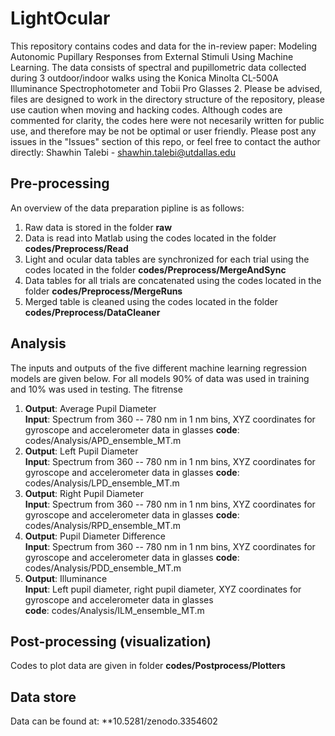 # LightOcular

This repository contains codes and data for the in-review paper: Modeling Autonomic Pupillary Responses from External Stimuli Using Machine Learning. The data consists of spectral and pupillometric data collected during 3 outdoor/indoor walks using the Konica Minolta CL-500A Illuminance Spectrophotometer and Tobii Pro Glasses 2. Please be advised, files are designed to work in the directory structure of the repository, please use caution when moving and hacking codes. Although codes are commented for clarity, the codes here were not necesarily written for public use, and therefore may be not be optimal or user friendly. Please post any issues in the "Issues" section of this repo, or feel free to contact the author directly: Shawhin Talebi -  shawhin.talebi@utdallas.edu

## Pre-processing

An overview of the data preparation pipline is as follows:

   1. Raw data is stored in the folder **raw**
   2. Data is read into Matlab using the codes located in the folder **codes/Preprocess/Read**
   3. Light and ocular data tables are synchronized for each trial using the codes located in the folder **codes/Preprocess/MergeAndSync**
   4. Data tables for all trials are concatenated using the codes located in the folder **codes/Preprocess/MergeRuns**
   5. Merged table is cleaned using the codes located in the folder **codes/Preprocess/DataCleaner**

## Analysis

The inputs and outputs of the five different machine learning regression models are given below. For all models 90% of data was used in training and 10% was used in testing. The fitrense

   1.  **Output**: Average Pupil Diameter       
        **Input**:  Spectrum from 360 -- 780 nm in 1 nm bins, XYZ coordinates for gyroscope and accelerometer data in glasses
        **code**:   codes/Analysis/APD_ensemble_MT.m
   2.  **Output**: Left Pupil Diameter <br> **Input**:  Spectrum from 360 -- 780 nm in 1 nm bins, XYZ coordinates for gyroscope and accelerometer data in glasses
        **code**:   codes/Analysis/LPD_ensemble_MT.m
   3.  **Output**: Right Pupil Diameter <br> **Input**:  Spectrum from 360 -- 780 nm in 1 nm bins, XYZ coordinates for gyroscope and accelerometer data in glasses
        **code**:   codes/Analysis/RPD_ensemble_MT.m
   4.  **Output**: Pupil Diameter Difference <br> **Input**:  Spectrum from 360 -- 780 nm in 1 nm bins, XYZ coordinates for gyroscope and accelerometer data in glasses
        **code**:   codes/Analysis/PDD_ensemble_MT.m
   5.  **Output**: Illuminance <br> **Input**:  Left pupil diameter, right pupil diameter, XYZ coordinates for gyroscope and accelerometer data in glasses <br> **code**:   codes/Analysis/ILM_ensemble_MT.m
        
## Post-processing (visualization)

Codes to plot data are given in folder **codes/Postprocess/Plotters**

## Data store

Data can be found at: **10.5281/zenodo.3354602
